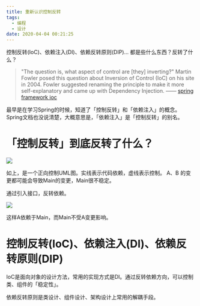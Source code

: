 ```yaml
---
title: 重新认识控制反转
tags:
  - 编程
  - 设计
date: 2020-04-04 00:21:25
---
```


控制反转(IoC)、依赖注入(DI)、依赖反转原则(DIP)...
都是些什么东西？反转了什么？

<!-- more -->

> "The question is, what aspect of control are [they] inverting?" Martin Fowler posed this question about Inversion of Control (IoC) on his site in 2004. Fowler suggested renaming the principle to make it more self-explanatory and came up with Dependency Injection.
> —— [spring framework ioc](https://docs.spring.io/spring/docs/4.3.26.RELEASE/spring-framework-reference/htmlsingle/#overview-dependency-injection)

最早是在学习Spring的时候，知道了「控制反转」和「依赖注入」的概念。
Spring文档也没说清楚，大概意思是，「依赖注入」是「控制反转」的别名。

# 「控制反转」到底反转了什么？

<img src="./ioc-01.svg">

如上，是一个正向控制UML图。实线表示代码依赖，虚线表示控制。
A、B 的变更都可能会导致Main的变更，Main很不稳定。

通过引入接口，反转依赖。

<img src="./ioc-02.svg">

这样A依赖于Main，而Main不受A变更影响。

# 控制反转(IoC)、依赖注入(DI)、依赖反转原则(DIP)
IoC是面向对象的设计方法，常用的实现方式是DI。通过反转依赖方向，可以控制类、组件的「稳定性」。

依赖反转原则是类设计、组件设计、架构设计上常用的解耦手段。
